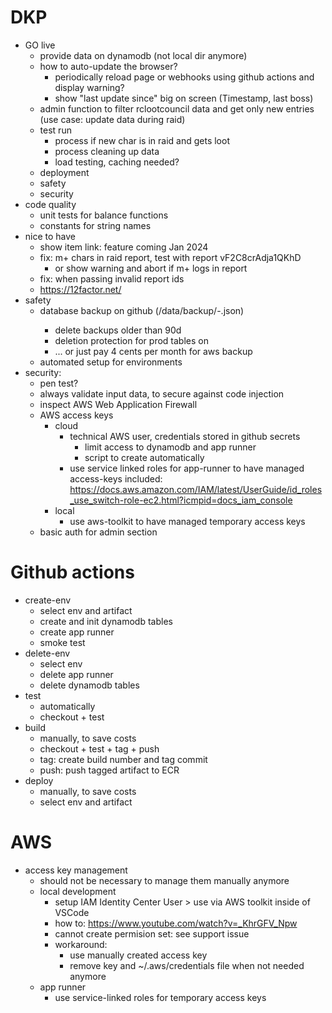 # DKP
- GO live
  - provide data on dynamodb (not local dir anymore)
  - how to auto-update the browser?
    - periodically reload page or webhooks using github actions and display warning?
    - show "last update since" big on screen (Timestamp, last boss)
  - admin function to filter rclootcouncil data and get only new entries (use case: update data during raid)
  - test run
    - process if new char is in raid and gets loot
    - process cleaning up data
    - load testing, caching needed?
  - deployment
  - safety
  - security
- code quality
  - unit tests for balance functions
  - constants for string names
- nice to have
  - show item link: feature coming Jan 2024
  - fix: m+ chars in raid report, test with report vF2C8crAdja1QKhD
    - or show warning and abort if m+ logs in report
  - fix: when passing invalid report ids
  - https://12factor.net/
- safety
  - database backup on github (/data/backup/<tablename>-<timestamp>.json)
    - delete backups older than 90d
    - deletion protection for prod tables on
    - ... or just pay 4 cents per month for aws backup
  - automated setup for environments  
- security:
  - pen test?
  - always validate input data, to secure against code injection
  - inspect AWS Web Application Firewall
  - AWS access keys
    - cloud
      - technical AWS user, credentials stored in github secrets
        - limit access to dynamodb and app runner
        - script to create automatically
      - use service linked roles for app-runner to have managed access-keys included: https://docs.aws.amazon.com/IAM/latest/UserGuide/id_roles_use_switch-role-ec2.html?icmpid=docs_iam_console
    - local
      - use aws-toolkit to have managed temporary access keys
  - basic auth for admin section

# Github actions
- create-env
  - select env and artifact
  - create and init dynamodb tables
  - create app runner
  - smoke test
- delete-env
  - select env
  - delete app runner
  - delete dynamodb tables
- test
  - automatically
  - checkout + test
- build
  - manually, to save costs
  - checkout + test + tag + push
  - tag: create build number and tag commit
  - push: push tagged artifact to ECR
- deploy
  - manually, to save costs
  - select env and artifact

# AWS
- access key management
  - should not be necessary to manage them manually anymore
  - local development
    - setup IAM Identity Center User > use via AWS toolkit inside of VSCode
    - how to: https://www.youtube.com/watch?v=_KhrGFV_Npw
    - cannot create permision set: see support issue
    - workaround:
      - use manually created access key
      - remove key and ~/.aws/credentials file when not needed anymore
  - app runner
    - use service-linked roles for temporary access keys

